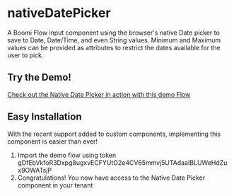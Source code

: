 # nativeDatePicker
A Boomi Flow input component using the browser's native Date picker to save to Date, Date/Time, and even String values.  Minimum and Maximum values can be provided as attributes to restrict the dates available for the user to pick.

## Try the Demo!
[Check out the Native Date Picker in action with this demo Flow](https://us.flow-prod.boomi.com/ef3210f4-6711-4ce9-ac6c-6212be3767e5/play/default?flow-id=0dfc0ec3-82aa-46e9-bb0d-ea1ecc593f65)

## Easy Installation
With the recent support added to custom components, implementing this component is easier than ever! 

1. Import the demo flow using token gDfEbVkfoR3Dxpg8ugxvECFYUtO2e4CV65mmvj5UTAdaaIBLUWeHdZux9OWATsjP
2. Congratulations!  You now have access to the Native Date Picker component in your tenant
